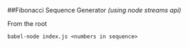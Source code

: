 ##Fibonacci Sequence Generator _(using node streams api)_

From the root

```
babel-node index.js <numbers in sequence>
```
